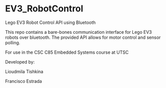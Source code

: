# EV3_RobotControl
Lego EV3 Robot Control API using Bluetooth

This repo contains a bare-bones communication interface for Lego EV3 robots over bluetooth.
The provided API allows for motor control and sensor polling.

For use in the CSC C85 Embedded Systems course at UTSC

Developed by:

Lioudmila Tishkina

Francisco Estrada
